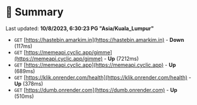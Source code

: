 # 📖 Summary
Last updated: **10/8/2023, 6:30:23 PG "Asia/Kuala_Lumpur"**

- `GET` [https://hastebin.amarkim.in](https://hastebin.amarkim.in) - **Down** (117ms)
- `GET` [https://memeapi.cyclic.app/gimme](https://memeapi.cyclic.app/gimme) - **Up** (7212ms)
- `GET` [https://memeapi.cyclic.app](https://memeapi.cyclic.app) - **Up** (689ms)
- `GET` [https://klik.onrender.com/health](https://klik.onrender.com/health) - **Up** (378ms)
- `GET` [https://dumb.onrender.com](https://dumb.onrender.com) - **Up** (510ms)
